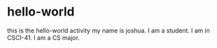 # hello-world
this is the hello-world activity
my name is joshua. I am a student. I am in CSCI-41.  I am a CS major.

